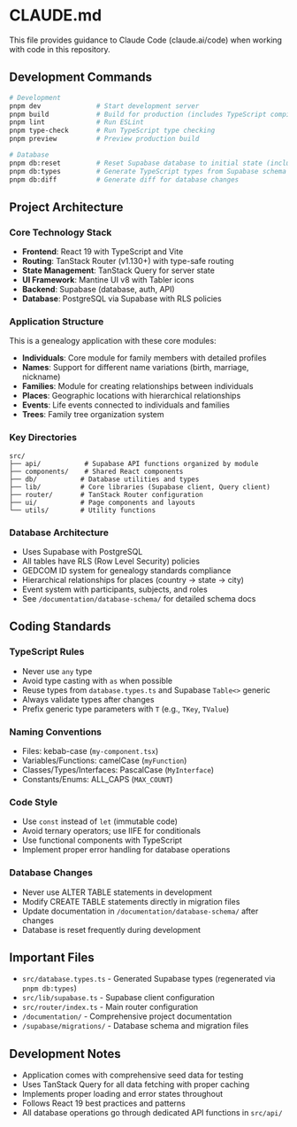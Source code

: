 # CLAUDE.md

This file provides guidance to Claude Code (claude.ai/code) when working with code in this repository.

## Development Commands

```bash
# Development
pnpm dev              # Start development server
pnpm build            # Build for production (includes TypeScript compilation)
pnpm lint             # Run ESLint
pnpm type-check       # Run TypeScript type checking
pnpm preview          # Preview production build

# Database
pnpm db:reset         # Reset Supabase database to initial state (includes seed data)
pnpm db:types         # Generate TypeScript types from Supabase schema
pnpm db:diff          # Generate diff for database changes
```

## Project Architecture

### Core Technology Stack
- **Frontend**: React 19 with TypeScript and Vite
- **Routing**: TanStack Router (v1.130+) with type-safe routing
- **State Management**: TanStack Query for server state
- **UI Framework**: Mantine UI v8 with Tabler icons
- **Backend**: Supabase (database, auth, API)
- **Database**: PostgreSQL via Supabase with RLS policies

### Application Structure
This is a genealogy application with these core modules:
- **Individuals**: Core module for family members with detailed profiles
- **Names**: Support for different name variations (birth, marriage, nickname)
- **Families**: Module for creating relationships between individuals
- **Places**: Geographic locations with hierarchical relationships
- **Events**: Life events connected to individuals and families
- **Trees**: Family tree organization system

### Key Directories
```
src/
├── api/           # Supabase API functions organized by module
├── components/    # Shared React components
├── db/           # Database utilities and types
├── lib/          # Core libraries (Supabase client, Query client)
├── router/       # TanStack Router configuration
├── ui/           # Page components and layouts
└── utils/        # Utility functions
```

### Database Architecture
- Uses Supabase with PostgreSQL
- All tables have RLS (Row Level Security) policies
- GEDCOM ID system for genealogy standards compliance
- Hierarchical relationships for places (country → state → city)
- Event system with participants, subjects, and roles
- See `/documentation/database-schema/` for detailed schema docs

## Coding Standards

### TypeScript Rules
- Never use `any` type
- Avoid type casting with `as` when possible
- Reuse types from `database.types.ts` and Supabase `Table<>` generic
- Always validate types after changes
- Prefix generic type parameters with `T` (e.g., `TKey`, `TValue`)

### Naming Conventions
- Files: kebab-case (`my-component.tsx`)
- Variables/Functions: camelCase (`myFunction`)
- Classes/Types/Interfaces: PascalCase (`MyInterface`)
- Constants/Enums: ALL_CAPS (`MAX_COUNT`)

### Code Style
- Use `const` instead of `let` (immutable code)
- Avoid ternary operators; use IIFE for conditionals
- Use functional components with TypeScript
- Implement proper error handling for database operations

### Database Changes
- Never use ALTER TABLE statements in development
- Modify CREATE TABLE statements directly in migration files
- Update documentation in `/documentation/database-schema/` after changes
- Database is reset frequently during development

## Important Files
- `src/database.types.ts` - Generated Supabase types (regenerated via `pnpm db:types`)
- `src/lib/supabase.ts` - Supabase client configuration
- `src/router/index.ts` - Main router configuration
- `/documentation/` - Comprehensive project documentation
- `/supabase/migrations/` - Database schema and migration files

## Development Notes
- Application comes with comprehensive seed data for testing
- Uses TanStack Query for all data fetching with proper caching
- Implements proper loading and error states throughout
- Follows React 19 best practices and patterns
- All database operations go through dedicated API functions in `src/api/`